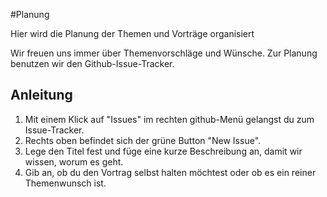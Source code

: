 #Planung

Hier wird die Planung der Themen und Vorträge organisiert

Wir freuen uns immer über Themenvorschläge und Wünsche. Zur Planung benutzen wir den Github-Issue-Tracker. 

## Anleitung
1. Mit einem Klick auf "Issues" im rechten github-Menü gelangst du zum Issue-Tracker.
2. Rechts oben befindet sich der grüne Button "New Issue".
3. Lege den Titel fest und füge eine kurze Beschreibung an, damit wir wissen, worum es geht.
4. Gib an, ob du den Vortrag selbst halten möchtest oder ob es ein reiner Themenwunsch ist. 
